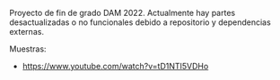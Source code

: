 Proyecto de fin de grado DAM 2022. Actualmente hay partes desactualizadas o no funcionales debido a repositorio y dependencias externas.

Muestras:

- https://www.youtube.com/watch?v=tD1NTI5VDHo
